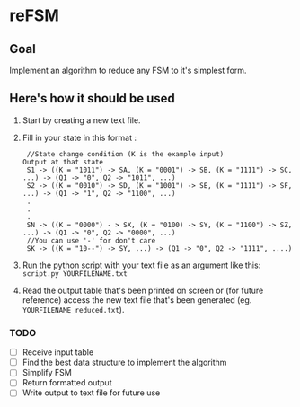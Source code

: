 # reFSM
## Goal
Implement an algorithm to reduce any FSM to it's simplest form.
## Here's how it should be used
1. Start by creating a new text file.
2. Fill in your state in this format :

        //State change condition (K is the example input)                          Output at that state
        S1 -> ((K = "1011") -> SA, (K = "0001") -> SB, (K = "1111") -> SC, ...) -> (Q1 -> "0", Q2 -> "1011", ...)
        S2 -> ((K = "0010") -> SD, (K = "1001") -> SE, (K = "1111") -> SF, ...) -> (Q1 -> "1", Q2 -> "1100", ...)
        .
        .
        .
        SN -> ((K = "0000") - > SX, (K = "0100) -> SY, (K = "1100") -> SZ, ...) -> (Q1 -> "0", Q2 -> "0000", ...)
        //You can use '-' for don't care
        SK -> ((K = "10--") -> SY, ...) -> (Q1 -> "0", Q2 -> "1111", ....)

3. Run the python script with your text file as an argument like this: `script.py YOURFILENAME.txt`
4. Read the output table that's been printed on screen or (for future reference) access the new text file that's been generated (eg. `YOURFILENAME_reduced.txt`).
### TODO
- [ ] Receive input table
- [ ] Find the best data structure to implement the algorithm
- [ ] Simplify FSM
- [ ] Return formatted output
- [ ] Write output to text file for future use
